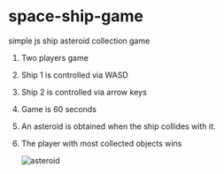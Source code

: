 # space-ship-game
simple js ship asteroid collection game
1. Two players game
2. Ship 1 is controlled via WASD
3. Ship 2 is controlled via arrow keys 
4. Game is 60 seconds
5. An asteroid is obtained when the ship collides with it.
6. The player with most collected objects wins
   
   ![asteroid](https://github.com/user-attachments/assets/e6d9a90a-ebd8-4f4d-9875-c10808fae437)
